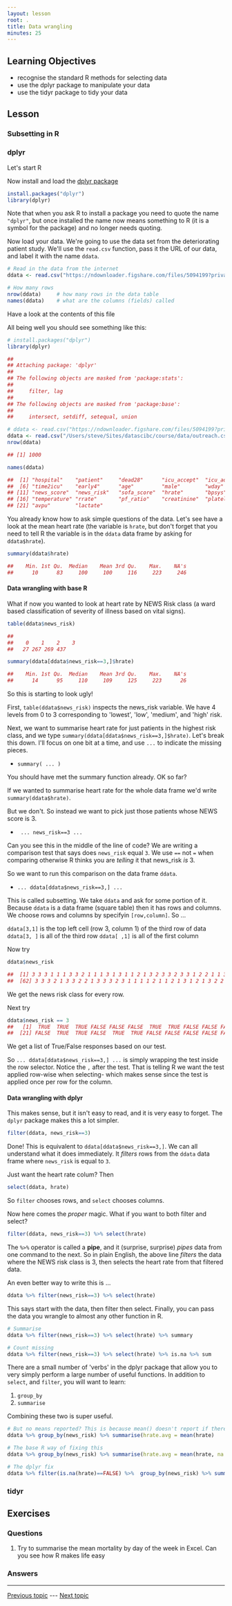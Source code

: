 ```yaml
---
layout: lesson
root: .
title: Data wrangling
minutes: 25
---
```


<!-- rename file with the lesson name replacing template -->

## Learning Objectives 

- recognise the standard R methods for selecting data
- use the dplyr package to manipulate your data
- use the tidyr package to tidy your data

## Lesson 

### Subsetting in R

### dplyr

Let's start R

Now install and load the [dplyr package](https://cran.rstudio.com/web/packages/dplyr/vignettes/introduction.html)

~~~ R
install.packages("dplyr") 
library(dplyr)
~~~

Note that when you ask R to install a package you need to quote the name `"dplyr"`, but once installed the name now means something to R (it is a symbol for the package) and no longer needs quoting.

Now load your data. We're going to use the data set from the deteriorating patient study. We'll use the `read.csv` function, pass it the URL of our data, and label it with the name `ddata`.

~~~ R
# Read in the data from the internet
ddata <- read.csv("https://ndownloader.figshare.com/files/5094199?private_link=aff8f0912c76840c7526")

# How many rows
nrow(ddata)     # how many rows in the data table
names(ddata)    # what are the columns (fields) called
~~~

Have a look at the contents of this file

All being well you should see something like this:

~~~ R
# install.packages("dplyr") 
library(dplyr)

## 
## Attaching package: 'dplyr'
## 
## The following objects are masked from 'package:stats':
## 
##     filter, lag
## 
## The following objects are masked from 'package:base':
## 
##     intersect, setdiff, setequal, union

# ddata <- read.csv("https://ndownloader.figshare.com/files/5094199?private_link=aff8f0912c76840c7526")
ddata <- read.csv("/Users/steve/Sites/datascibc/course/data/outreach.csv")
nrow(ddata)

## [1] 1000

names(ddata)

##  [1] "hospital"    "patient"     "dead28"      "icu_accept"  "icu_admit"  
##  [6] "time2icu"    "early4"      "age"         "male"        "wday"       
## [11] "news_score"  "news_risk"   "sofa_score"  "hrate"       "bpsys"      
## [16] "temperature" "rrate"       "pf_ratio"    "creatinine"  "platelets"  
## [21] "avpu"        "lactate"

~~~

You already know how to ask simple questions of the data. Let's see have a look at the mean heart rate (the variable is `hrate`, but don't forget that you need to tell R the variable is in the `ddata` data frame by asking for `ddata$hrate`).

~~~ R
summary(ddata$hrate)

##    Min. 1st Qu.  Median    Mean 3rd Qu.    Max.    NA's 
##      10      83     100     100     116     223     246
~~~


#### Data wrangling with base R

What if now you wanted to look at heart rate by NEWS Risk class (a ward based classification of severity of illness based on vital signs).

~~~ R
table(ddata$news_risk)

## 
##    0    1    2    3 
##   27 267 269 437 

summary(ddata[ddata$news_risk==3,]$hrate)

##    Min. 1st Qu.  Median    Mean 3rd Qu.    Max.    NA's 
##      14      95     110     109     125     223      26
~~~

So this is starting to look ugly!

First, `table(ddata$news_risk)` inspects the news_risk variable. We have 4 levels from 0 to 3 corresponding to 'lowest', 'low', 'medium', and 'high' risk.

Next, we want to summarise heart rate for just patients in the highest risk class, and we type `summary(ddata[ddata$news_risk==3,]$hrate)`. Let's break this down. I'll focus on one bit at a time, and use `...` to indicate the missing pieces.

- `summary( ... )` 
 
You should have met the summary function already. OK so far?

If we wanted to summarise heart rate for the whole data frame we'd write `summary(ddata$hrate)`. 

But we don't. So instead we want to pick just those patients whose NEWS score is 3.

- ` ... news_risk==3 ...` 

Can you see this in the middle of the line of code? We are writing a comparison test that says does `news_risk` equal `3`. We use `==` not `=` when comparing otherwise R thinks you are _telling_ it that news_risk _is_ 3.

So we want to run this comparison on the data frame `ddata`.

- `... ddata[ddata$news_risk==3,] ...`

This is called subsetting. We take `ddata` and ask for some portion of it. Because `ddata` is a data frame (square table) then it has rows and columns. We choose rows and columns by specifyin `[row,column]`. So ...

`ddata[3,1]` is the top left cell (row 3, column 1) of the third row of data
`ddata[3, ]` is all of the third row
`ddata[ ,1]` is all of the first column

Now try 

~~~ R
ddata$news_risk

##  [1] 3 3 3 1 1 1 3 3 2 1 1 1 3 1 3 1 1 2 1 3 2 3 3 2 3 3 1 2 2 1 1 3 1 1 3 3 1 3 3 2 2 3 2 3 1 1 3 3 3 2 3 2 2 3 3 3 1 2 2 3 1
##  [62] 3 3 3 2 1 3 3 2 2 1 3 3 3 2 3 1 1 1 1 2 1 1 2 1 3 1 2 1 3 2 2 1 3 3 0 2 3 2 3 1 3 2 1 1 3 3 1 1 1 1 3 3 2 2 3 3 2 3 1 3 1
~~~

We get the news risk class for every row.

Next try

~~~ R
ddata$news_risk == 3
##   [1]  TRUE  TRUE  TRUE FALSE FALSE FALSE  TRUE  TRUE FALSE FALSE FALSE FALSE  TRUE FALSE  TRUE FALSE FALSE FALSE FALSE  TRUE
##  [21] FALSE  TRUE  TRUE FALSE  TRUE  TRUE FALSE FALSE FALSE FALSE FALSE  TRUE FALSE FALSE  TRUE  TRUE FALSE  TRUE  TRUE FALSE
~~~

We get a list of True/False responses based on our test.

So `... ddata[ddata$news_risk==3,] ...` is simply wrapping the test inside the row selector. Notice the `,` after the test. That is telling R we want the test applied row-wise when selecting- which makes sense since the test is applied once per row for the column.

#### Data wrangling with dplyr

This makes sense, but it isn't easy to read, and it is very easy to forget. The `dplyr` package makes this a lot simpler.

~~~ R
filter(ddata, news_risk==3)
~~~

Done! This is equivalent to `ddata[ddata$news_risk==3,]`. We can all understand what it does immediately. It _filters_ rows from the `ddata` data frame where `news_risk` is equal to `3`.

Just want the heart rate colum? Then

~~~ R
select(ddata, hrate)
~~~

So `filter` chooses rows, and `select` chooses columns.

Now here comes the _proper_ magic. What if you want to both filter and select?

~~~ R
filter(ddata, news_risk==3) %>% select(hrate)
~~~

The `%>%` operator is called a **pipe**, and it (surprise, surprise) _pipes_ data from one command to the next. So in plain English, the above line _filters_ the data where the NEWS risk class is 3, then selects the heart rate from that filtered data.

An even better way to write this is ...

~~~ R
ddata %>% filter(news_risk==3) %>% select(hrate)
~~~


This says start with the data, then filter then select. Finally, you can pass the data you wrangle to almost any other function in R.

~~~ R
# Summarise
ddata %>% filter(news_risk==3) %>% select(hrate) %>% summary

# Count missing
ddata %>% filter(news_risk==3) %>% select(hrate) %>% is.na %>% sum
~~~


There are a small number of 'verbs' in the dplyr package that allow you to very simply perform a large number of useful functions. In addition to `select`, and `filter`, you will want to learn:

1. `group_by`
2. `summarise`

Combining these two is super useful.

~~~ R
# But no means reported? This is because mean() doesn't report if there is missing data.
ddata %>% group_by(news_risk) %>% summarise(hrate.avg = mean(hrate)

# The base R way of fixing this
ddata %>% group_by(news_risk) %>% summarise(hrate.avg = mean(hrate, na.rm=TRUE))

# The dplyr fix
ddata %>% filter(is.na(hrate)==FALSE) %>%  group_by(news_risk) %>% summarise(hrate.avg = mean(hrate))
~~~







### tidyr

## Exercises


### Questions

1. Try to summarise the mean mortality by day of the week in Excel. Can you see how R makes life easy

### Answers


---

[Previous topic]() --- [Next topic]()


